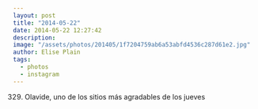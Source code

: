 ```yaml
---
layout: post
title: "2014-05-22"
date: 2014-05-22 12:27:42
description: 
image: "/assets/photos/201405/1f7204759ab6a53abfd4536c287d61e2.jpg"
author: Elise Plain
tags: 
  - photos
  - instagram
---
```


329. Olavide, uno de los sitios más agradables de los jueves
<p></p>
